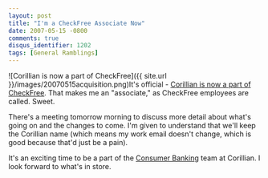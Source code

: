 ```yaml
---
layout: post
title: "I'm a CheckFree Associate Now"
date: 2007-05-15 -0800
comments: true
disqus_identifier: 1202
tags: [General Ramblings]
---
```

![Corillian is now a part of
CheckFree]({{ site.url }}/images/20070515acquisition.png)It's
official - [Corillian is now a part of
CheckFree](http://www.corillian.com/corporate/news/XcNewsPlus.asp?cmd=view&articleid=344).
That makes me an "associate," as CheckFree employees are called. Sweet.

 There's a meeting tomorrow morning to discuss more detail about what's
going on and the changes to come. I'm given to understand that we'll
keep the Corillian name (which means my work email doesn't change, which
is good because that'd just be a pain).

 It's an exciting time to be a part of the [Consumer
Banking](http://www.corillian.com/products/consumer/default.aspx) team
at Corillian. I look forward to what's in store.
